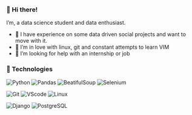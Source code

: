 ### :herb: Hi there!

I’m, a data science student and data enthusiast.

- 🔭 I have experience on some data driven social projects and want to move with it.
- 🌱 I’m in love with linux, git and constant attempts to learn VIM
- 🤔 I’m looking for help with an internship or job 

### :abacus: Technologies

![Python](https://img.shields.io/badge/python-3776AB.svg?style=for-the-badge&logo=python&logoColor=black)
![Pandas](https://img.shields.io/badge/pandas-150458.svg?style=for-the-badge&logo=pandas&logoColor=white)
![BeatifulSoup](https://img.shields.io/badge/BeatifulSoup-%233776AB.svg?style=for-the-badge&logoColor=black)
![Selenium](https://img.shields.io/badge/Selenium-43B02A.svg?style=for-the-badge&logo=Selenium&logoColor=black)

![Git](https://img.shields.io/badge/git-%23F05033.svg?style=for-the-badge&logo=git&logoColor=black)
![VScode](https://img.shields.io/badge/VScode-007ACC.svg?style=for-the-badge&logo=VisualStudioCode&logoColor=black)
![Linux](https://img.shields.io/badge/Linux-FCC624?style=for-the-badge&logo=linux&logoColor=black)

![Django](https://img.shields.io/badge/Django-092E20?style=for-the-badge&logo=django&logoColor=black)
![PostgreSQL](https://img.shields.io/badge/PostgreSQL-4169E1?style=for-the-badge&logo=PostgreSQL&logoColor=black)



<!--
**explesy/explesy** is a ✨ _special_ ✨ repository because its `README.md` (this file) appears on your GitHub profile.

Here are some ideas to get you started:

- 🔭 I’m currently working on ...
- 🌱 I’m currently learning ...
- 👯 I’m looking to collaborate on ...
- 🤔 I’m looking for help with ...
- 💬 Ask me about ...
- 📫 How to reach me: ...
- 😄 Pronouns: ...
- ⚡ Fun fact: ...
-->
